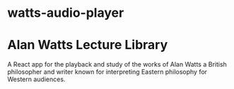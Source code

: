 
# watts-audio-player

# Alan Watts Lecture Library
A React app for the playback and study of the works of Alan Watts a British philosopher and writer known for interpreting Eastern philosophy for Western audiences.